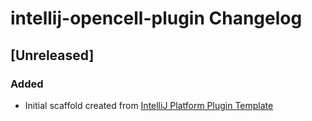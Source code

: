 <!-- Keep a Changelog guide -> https://keepachangelog.com -->

# intellij-opencell-plugin Changelog

## [Unreleased]
### Added
- Initial scaffold created from [IntelliJ Platform Plugin Template](https://github.com/JetBrains/intellij-platform-plugin-template)
